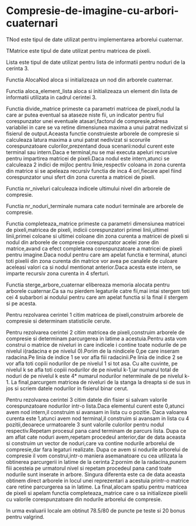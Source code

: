 # Compresie-de-imagine-cu-arbori-cuaternari


TNod este tipul de date utilizat pentru implementarea arborelui cuaternar.

TMatrice este tipul de date utilizat pentru matricea de pixeli.

Lista este tipul de date utilizat pentru lista de informatii pentru noduri de la cerinta 3.

Functia AlocaNod aloca si initializeaza un nod din arborele cuaternar.

Functia aloca_element_lista aloca si initializeaza un element din lista de informatii utilizata in cadrul cerintei 3.

Functia divide_matrice primeste ca parametri matricea de pixeli,nodul la care ar putea eventual sa ataseze niste fii,
un indicator pentru fiul corespunzator unei eventuale atasari,factorul de compresie,adresa variabilei in
care se va retine dimensiunea maxima a unui patrat nedivizat si fisierul de output.Aceasta functie construieste arborele de compresie si calculeaza latura maxima a unui patrat nedivizat si
scorurile corespunzatoare culorilor,prezentand doua scenarii:nodul curent este terminal sau intern.Daca
e terminal,nu se mai executa apeluri recursive pentru impartirea matricei de pixeli.Daca nodul este intern,atunci
se calculeaza 2 indici de mijloc pentru linie,respectiv coloana in zona curenta din matrice si se apeleaza recursiv
functia de inca 4 ori,fiecare apel fiind corespunzator unui sfert din zona curenta a matricei de pixeli.

Functia nr_niveluri calculeaza indicele ultimului nivel din arborele de compresie.

Functia nr_noduri_terminale numara cate noduri terminale are arborele de compresie.

Functia completeaza_matrice primeste ca parametri dimensiunea matricei de pixeli,matricea de pixeli,
indicii corespunzatori primei linii,ultimei linii,primei coloane si ultimei coloane din zona curenta a matricei de pixeli si
nodul din arborele de compresie corespunzator acelei zone din matrice,avand ca efect completarea corespunzatoare a matricei de pixeli pentru imagine.Daca nodul pentru care am apelat functia e terminal,
atunci toti pixelii din zona curenta din matrice vor avea pe canalele de culoare aceleasi valori ca si nodul mentionat anterior.Daca acesta este intern,
se imparte recursiv zona curenta in 4 sferturi.

Functia sterge_arbore_cuaternar elibereaza memoria alocata pentru arborele cuaternar.Ca sa nu pierdem legaturile catre fii,mai intai stergem toti cei
4 subarbori ai nodului pentru care am apelat functia si la final il stergem si pe acesta.

Pentru rezolvarea cerintei 1 citim matricea de pixeli,construim arborele de compresie si determinam statisticile cerute.

Pentru rezolvarea cerintei 2 citim matricea de pixeli,construim arborele de compresie si determinam parcurgerea in latime a acestuia.Pentru asta vom construi o matrice de niveluri in care indicele i
contine toate nodurile de pe nivelul i(radacina e pe nivelul 0).Porim de la nindicele 0,pe care inseram radacina.Pe linia de indice 1 se vor afla fiii radacinii.Pe linia de indice 2 se vor afla toti copiii nodurilor de pe nivelul 1 si tot asa. Cu alte cuvinte,
pe nivelul k se afla toti copiii nodurilor de pe nivelul k-1,iar numarul total de noduri de pe nivelul k este 4* numarul nodurilor neterminale de pe nivelul k-1.
La final,parcurgem matricea de niveluri de la stanga la dreapta si de sus in jos si scriem datele nodurilor in fisierul binar cerut.

Pentru rezolvarea cerintei 3 citim datele din fisier si salvam valorile corespunzatoare nodurilor intr-o lista.Daca elementul curent este 0,atunci avem nod intern,il construim si avansam in lista cu o pozitie.
Daca valoarea curenta este 1,atunci avem nod terminal,il construim si avansam in lista cu 4 pozitii,deoarece urmatoarele 3 sunt valorile culorilor pentru nodul respectiv.Repetam procesul pana cand terminam de parcurs lista.
Dupa ce am aflat cate noduri avem,repetam procedeul anterior,dar de data aceasta si construim un vector de noduri,care va contine nodurile arborelui de compresie,dar fara legaturi realizate.
Dupa ce avem si nodurile arborelui de compresie il vom construi,intr-o maniera asemanatoare cu cea utilizata la obtinerea parcurgerii in latime de la cerinta 2:pornim de la radacina,punem fiii acesteia pe urmatorul nivel si repetam procedeul pana cand toate nodurile sunt inserate in arbore.
Singura diferenta este ca de data aceasta obtinem direct arborele in locul unei reprezentari a acestuia printr-o matrice care retine parcurgerea sa in latime.
La final,alocam spatiu pentru matricea de pixeli si apelam functia completeaza_matrice care o sa initializeze pixelii cu valorile corespunzatoare din nodurile arborelui de compresie.

In urma evaluarii locale am obtinut 78.5/80 de puncte pe teste si 20 bonus pentru valgrind.



